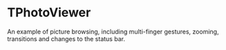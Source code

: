 # TPhotoViewer
An example of picture browsing, including multi-finger gestures, zooming, transitions and changes to the status bar. 
